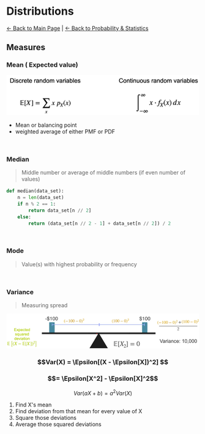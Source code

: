 # Distributions
[← Back to Main Page](../../../README.md) | [← Back to Probability & Statistics](README.md)

## Measures

### Mean ( Expected value)

<img src="images/mean.png" width=750>

- Mean or balancing point
- weighted average of either PMF or PDF

<br>

### Median 
> Middle number or average of middle numbers (if even number of values)

```python
def median(data_set):
    n = len(data_set)
    if n % 2 == 1:
        return data_set[n // 2]
    else:
        return (data_set[n // 2 - 1] + data_set[n // 2]) / 2
```

<br>

### Mode
> Value(s) with highest probability or frequency

<br>

### Variance
> Measuring spread

<img src="images/variance.png" />

<br>

### $$Var(X) = \Epsilon[(X - \Epsilon[X])^2] $$

### $$= \Epsilon[X^2] - \Epsilon[X]^2$$

$$Var(aX + b) = a^2Var(X)$$

1. Find X's mean
2. Find deviation from that mean for every value of X
3. Square those deviations
4. Average those squared deviations